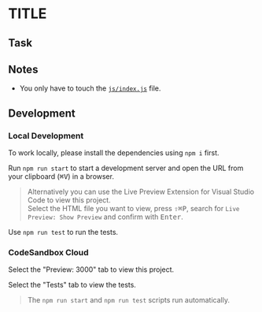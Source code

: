 # TITLE

<!--

Describe the exercise in a few sentences. E.g.:

This challenge offers a simple form with three input fields. Let's make it interactive with JS!

-->

## Task

<!--

Explaining the task in detail. E.g.:

Use JavaScript to react to the form submission.

Log all form data (in object form) into the console in the submit event handler.

You can use the following hints as guideline:

- Hint 1
- Hint 2
- ...

Switch to the  [`js/index.js`](./js/index.js)  file and make something great happen!

-->

## Notes

- You only have to touch the [`js/index.js`](./js/index.js) file.

## Development

### Local Development

To work locally, please install the dependencies using `npm i` first.

Run `npm run start` to start a development server and open the URL from your clipboard (<kbd>⌘</kbd><kbd>V</kbd>) in a browser.

> Alternatively you can use the Live Preview Extension for Visual Studio Code to view this project.  
> Select the HTML file you want to view, press <kbd>⇧</kbd><kbd>⌘</kbd><kbd>P</kbd>, search for `Live Preview: Show Preview` and confirm with <kbd>Enter</kbd>.

Use `npm run test` to run the tests.

### CodeSandbox Cloud

Select the "Preview: 3000" tab to view this project.

Select the "Tests" tab to view the tests.

> The `npm run start` and `npm run test` scripts run automatically.
